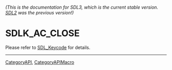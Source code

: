 ###### (This is the documentation for SDL3, which is the current stable version. [SDL2](https://wiki.libsdl.org/SDL2/) was the previous version!)
# SDLK_AC_CLOSE

Please refer to [SDL_Keycode](SDL_Keycode) for details.

----
[CategoryAPI](CategoryAPI), [CategoryAPIMacro](CategoryAPIMacro)

